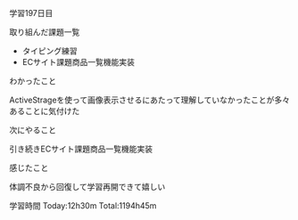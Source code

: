 学習197日目

取り組んだ課題一覧
 
- タイピング練習
- ECサイト課題商品一覧機能実装

わかったこと

ActiveStrageを使って画像表示させるにあたって理解していなかったことが多々あることに気付けた

次にやること

引き続きECサイト課題商品一覧機能実装

感じたこと

体調不良から回復して学習再開できて嬉しい

学習時間 Today:12h30m Total:1194h45m